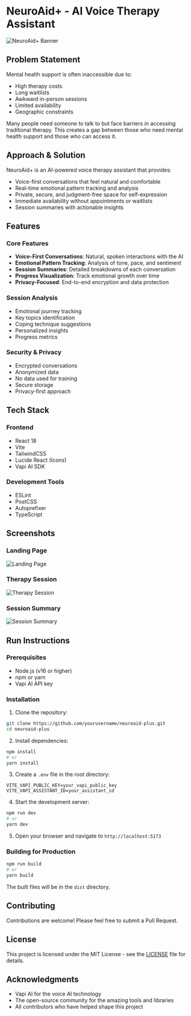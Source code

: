 # NeuroAid+ - AI Voice Therapy Assistant

![NeuroAid+ Banner](public/banner.png)

## Problem Statement

Mental health support is often inaccessible due to:
-  High therapy costs
-  Long waitlists
-  Awkward in-person sessions
-  Limited availability
-  Geographic constraints

Many people need someone to talk to but face barriers in accessing traditional therapy. This creates a gap between those who need mental health support and those who can access it.

## Approach & Solution

NeuroAid+ is an AI-powered voice therapy assistant that provides:
- Voice-first conversations that feel natural and comfortable
- Real-time emotional pattern tracking and analysis
- Private, secure, and judgment-free space for self-expression
- Immediate availability without appointments or waitlists
- Session summaries with actionable insights

## Features

### Core Features
- **Voice-First Conversations**: Natural, spoken interactions with the AI
- **Emotional Pattern Tracking**: Analysis of tone, pace, and sentiment
- **Session Summaries**: Detailed breakdowns of each conversation
- **Progress Visualization**: Track emotional growth over time
- **Privacy-Focused**: End-to-end encryption and data protection

### Session Analysis
- Emotional journey tracking
- Key topics identification
- Coping technique suggestions
- Personalized insights
- Progress metrics

### Security & Privacy
- Encrypted conversations
- Anonymized data
- No data used for training
- Secure storage
- Privacy-first approach

## Tech Stack

### Frontend
- React 18
- Vite
- TailwindCSS
- Lucide React (Icons)
- Vapi AI SDK

### Development Tools
- ESLint
- PostCSS
- Autoprefixer
- TypeScript

## Screenshots

### Landing Page
![Landing Page](public/landing.png)

### Therapy Session
![Therapy Session](public/session.png)

### Session Summary
![Session Summary](public/summary.png)

## Run Instructions

### Prerequisites
- Node.js (v16 or higher)
- npm or yarn
- Vapi AI API key

### Installation

1. Clone the repository:
```bash
git clone https://github.com/yourusername/neuroaid-plus.git
cd neuroaid-plus
```

2. Install dependencies:
```bash
npm install
# or
yarn install
```

3. Create a `.env` file in the root directory:
```env
VITE_VAPI_PUBLIC_KEY=your_vapi_public_key
VITE_VAPI_ASSISTANT_ID=your_assistant_id
```

4. Start the development server:
```bash
npm run dev
# or
yarn dev
```

5. Open your browser and navigate to `http://localhost:5173`

### Building for Production

```bash
npm run build
# or
yarn build
```

The built files will be in the `dist` directory.

## Contributing

Contributions are welcome! Please feel free to submit a Pull Request.

## License

This project is licensed under the MIT License - see the [LICENSE](LICENSE) file for details.

## Acknowledgments

- Vapi AI for the voice AI technology
- The open-source community for the amazing tools and libraries
- All contributors who have helped shape this project
